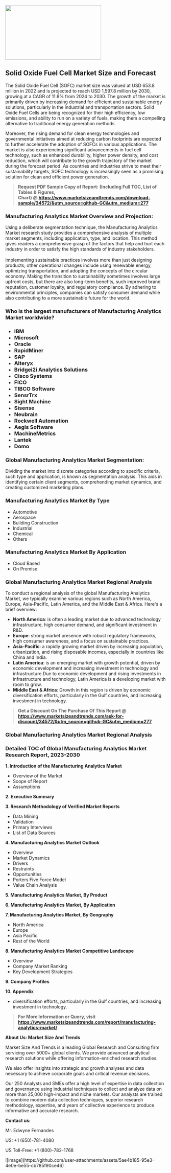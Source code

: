 <p><img class="alignnone size-medium wp-image-20088" src="https://ffe5etoiles.com/wp-content/uploads/2024/12/MST1-300x171.png" alt="" width="300" height="171" /></p><h2>Solid Oxide Fuel Cell Market Size and Forecast</h2><p>The Solid Oxide Fuel Cell (SOFC) market size was valued at USD 653.8 million in 2022 and is projected to reach USD 1,597.8 million by 2030, growing at a CAGR of 11.8% from 2024 to 2030. The growth of the market is primarily driven by increasing demand for efficient and sustainable energy solutions, particularly in the industrial and transportation sectors. Solid Oxide Fuel Cells are being recognized for their high efficiency, low emissions, and ability to run on a variety of fuels, making them a compelling alternative to traditional energy generation methods.</p><p>Moreover, the rising demand for clean energy technologies and governmental initiatives aimed at reducing carbon footprints are expected to further accelerate the adoption of SOFCs in various applications. The market is also experiencing significant advancements in fuel cell technology, such as enhanced durability, higher power density, and cost reduction, which will contribute to the growth trajectory of the market during the forecast period. As countries and industries strive to meet their sustainability targets, SOFC technology is increasingly seen as a promising solution for clean and efficient power generation.</p></p><blockquote id="" class=""><strong>Request PDF Sample Copy of Report: (Including Full TOC, List of Tables &amp; Figures, Chart)&nbsp;@&nbsp;<strong><a href="https://www.marketsizeandtrends.com/download-sample/34572/&utm_source=github-GC&utm_medium=277" target="_blank">https://www.marketsizeandtrends.com/download-sample/34572/&utm_source=github-GC&utm_medium=277</a></strong></strong></blockquote><h3 id="" class="">Manufacturing Analytics Market&nbsp;Overview and Projection:</h3><p id="" class="">Using a deliberate segmentation technique, the Manufacturing Analytics Market research study provides a comprehensive analysis of multiple market segments, including application, type, and location. This method gives readers a comprehensive grasp of the factors that help and hurt each industry in order to satisfy the high standards of industry stakeholders. <br /> <br />Implementing sustainable practices involves more than just designing products; other operational changes include using renewable energy, optimizing transportation, and adopting the concepts of the circular economy. Making the transition to sustainability sometimes involves large upfront costs, but there are also long-term benefits, such improved brand reputation, customer loyalty, and regulatory compliance. By adhering to environmental principles, companies can satisfy consumer demand while also contributing to a more sustainable future for the world.</p><h3 id="" class="">Who is the largest manufacturers of&nbsp;Manufacturing Analytics Market worldwide?</h3><h3 class=""><p><ul><li>IBM </li><li> Microsoft </li><li> Oracle </li><li> RapidMiner </li><li> SAP </li><li> Alteryx </li><li> Bridgei2i Analytics Solutions </li><li> Cisco Systems </li><li> FICO </li><li> TIBCO Software </li><li> SensrTrx </li><li> Sight Machine </li><li> Sisense </li><li> Neubrain </li><li> Rockwell Automation </li><li> Aegis Software </li><li> MachineMetrics </li><li> Lantek </li><li> Domo</li></ul></p></h3><h3 id="" class="">Global&nbsp;Manufacturing Analytics Market Segmentation:</h3><p id="" class="">Dividing the market into discrete categories according to specific criteria, such type and application, is known as segmentation analysis. This aids in identifying certain client segments, comprehending market dynamics, and creating customized marketing plans.</p><h3 id="" class="">Manufacturing Analytics Market&nbsp;By Type</h3><p><p><ul><li>Automotive </li><li> Aerospace </li><li> Building Construction </li><li> Industrial </li><li> Chemical </li><li> Others</p></li></ul></p></p><h3 id="" class="">Manufacturing Analytics Market&nbsp;By Application</h3><p class=""><p><ul><li>Cloud Based </li><li> On Premise</li></ul></p></p><h3 id="" class="">Global Manufacturing Analytics Market Regional Analysis</h3><p id="" class="">To conduct a regional analysis of the global Manufacturing Analytics Market, we typically examine various regions such as North America, Europe, Asia-Pacific, Latin America, and the Middle East &amp; Africa. Here's a brief overview:</p><ul><li><strong>North America</strong>: is often a leading market due to advanced technology infrastructure, high consumer demand, and significant investment in R&amp;D.</li><li><strong>Europe</strong>: strong market presence with robust regulatory frameworks, high consumer awareness, and a focus on sustainable practices.</li><li><strong>Asia-Pacific</strong>: a rapidly growing market driven by increasing population, urbanization, and rising disposable incomes, especially in countries like China and India.</li><li><strong>Latin America</strong>: is an emerging market with growth potential, driven by economic development and increasing investment in technology and infrastructure.Due to economic development and rising investments in infrastructure and technology, Latin America is a developing market with room to grow.</li><li><strong>Middle East &amp; Africa</strong>: Growth in this region is driven by economic diversification efforts, particularly in the Gulf countries, and increasing investment in technology.</li></ul><blockquote id="" class=""><strong>Get a Discount On The Purchase Of This Report @ <strong><a href="https://www.marketsizeandtrends.com/ask-for-discount/34572/&utm_source=github-GC&utm_medium=277" target="_blank">https://www.marketsizeandtrends.com/ask-for-discount/34572/&utm_source=github-GC&utm_medium=277</a></strong></strong></blockquote><h3 id="" class="">Global Manufacturing Analytics Market Regional Analysis</h3><h3 id="" class="">Detailed TOC of Global Manufacturing Analytics Market Research Report, 2023-2030</h3><p id="" class=""><strong>1. Introduction of the Manufacturing Analytics Market</strong></p><ul><li>Overview of the Market</li><li>Scope of Report</li><li>Assumptions</li></ul><p id="" class=""><strong>2. Executive Summary</strong></p><p id="" class=""><strong>3. Research Methodology of Verified Market Reports</strong></p><ul><li>Data Mining</li><li>Validation</li><li>Primary Interviews</li><li>List of Data Sources</li></ul><p id="" class=""><strong>4. Manufacturing Analytics Market Outlook</strong></p><ul><li>Overview</li><li>Market Dynamics</li><li>Drivers</li><li>Restraints</li><li>Opportunities</li><li>Porters Five Force Model</li><li>Value Chain Analysis</li></ul><p id="" class=""><strong>5. Manufacturing Analytics Market, By Product</strong></p><p id="" class=""><strong>6. Manufacturing Analytics Market, By Application</strong></p><p id="" class=""><strong>7. Manufacturing Analytics Market, By Geography</strong></p><ul><li>North America</li><li>Europe</li><li>Asia Pacific</li><li>Rest of the World</li></ul><p id="" class=""><strong>8. Manufacturing Analytics Market Competitive Landscape</strong></p><ul><li>Overview</li><li>Company Market Ranking</li><li>Key Development Strategies</li></ul><p id="" class=""><strong>9. Company Profiles</strong></p><p id="" class=""><strong>10. Appendix</strong></p><ul><li>diversification efforts, particularly in the Gulf countries, and increasing investment in technology.</li></ul><blockquote id="" class=""><strong>For More Information or Query, visit <strong><strong><a href="https://www.marketsizeandtrends.com/report/manufacturing-analytics-market/" target="_blank">https://www.marketsizeandtrends.com/report/manufacturing-analytics-market/</a></strong></strong></strong></blockquote><p id="" class=""><strong>About Us: Market Size And Trends</strong></p><p id="" class="">Market Size And Trends is a leading Global Research and Consulting firm servicing over 5000+ global clients. We provide advanced analytical research solutions while offering information-enriched research studies.</p><p id="" class="">We also offer insights into strategic and growth analyses and data necessary to achieve corporate goals and critical revenue decisions.</p><p id="" class="">Our 250 Analysts and SMEs offer a high level of expertise in data collection and governance using industrial techniques to collect and analyze data on more than 25,000 high-impact and niche markets. Our analysts are trained to combine modern data collection techniques, superior research methodology, expertise, and years of collective experience to produce informative and accurate research.</p><p id="" class=""><strong>Contact us:</strong></p><p id="" class="">Mr. Edwyne Fernandes</p><p id="" class="">US: +1 (650)-781-4080</p><p id="" class="">US Toll-Free: +1 (800)-782-1768</p>
![image](https://github.com/user-attachments/assets/5ae4b185-95e3-4e0e-be55-cb785f90ce46)
